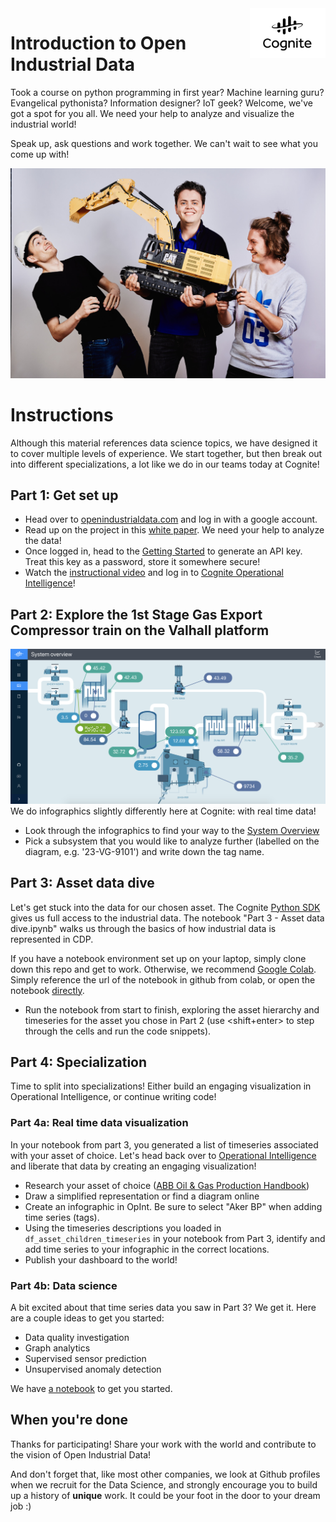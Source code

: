 <a href="https://cognite.com/">
    <img src="https://github.com/cognitedata/cognite-sdk-python/blob/master/img/cognite_logo.png" alt="Cognite logo" title="Cognite" align="right" height="80" />
</a>

# Introduction to Open Industrial Data

Took a course on python programming in first year? Machine learning guru? Evangelical pythonista? Information designer? IoT geek? Welcome, we've got a spot for you all. We need your help to analyze and visualize the industrial world!

Speak up, ask questions and work together. We can't wait to see what you come up with!

![Cogniters](static/Cogniters.jpg)

# Instructions
Although this material references data science topics, we have designed it to cover multiple levels of experience. We start together, but then break out into different specializations, a lot like we do in our teams today at Cognite!

## Part 1: Get set up
- Head over to [openindustrialdata.com](https://openindustrialdata.com) and log in with a google account.
- Read up on the project in this [white paper](https://cognite.com/media/1145/open-industrial-data-cognite-akerbp.pdf). We need your help to analyze the data!
- Once logged in, head to the [Getting Started](https://openindustrialdata.com/get-started/) to generate an API key. Treat this key as a password, store it somewhere secure!
- Watch the [instructional video](https://player.vimeo.com/video/299176372) and log in to [Cognite Operational Intelligence](https://opint.cogniteapp.com/publicdata/)!


## Part 2: Explore the 1st Stage Gas Export Compressor train on the Valhall platform
![System overview](static/SystemOverview.png)
We do infographics slightly differently here at Cognite: with real time data!
- Look through the infographics to find your way to the [System Overview](https://opint.cogniteapp.com/publicdata/infographics/-LOHKEJPLvt0eRIZu8mE)
- Pick a subsystem that you would like to analyze further (labelled on the diagram, e.g. '23-VG-9101') and write down the tag name.

## Part 3: Asset data dive
Let's get stuck into the data for our chosen asset. The Cognite [Python SDK](https://cognite-sdk-python.readthedocs-hosted.com/en/latest/ ) gives us full access to the industrial data.
The notebook "Part 3 - Asset data dive.ipynb" walks us through the basics of how industrial data is represented in CDP.

If you have a notebook environment set up on your laptop, simply clone down this repo and get to work.
Otherwise, we recommend [Google Colab](https://colab.research.google.com/notebooks/welcome.ipynb#recent=true). Simply reference the url of the notebook in github from colab, or open the notebook [directly](https://github.com/cognitedata/open-industrial-data/blob/master/workshops/uni-hackathon/Part_3_Asset_Data_Dive.ipynb).

- Run the notebook from start to finish, exploring the asset hierarchy and timeseries for the asset you chose in Part 2 (use <shift+enter> to step through the cells and run the code snippets).

## Part 4: Specialization
Time to split into specializations! Either build an engaging visualization in Operational Intelligence, or continue writing code!

### Part 4a: Real time data visualization
In your notebook from part 3, you generated a list of timeseries associated with your asset of choice. Let's head back over to [Operational Intelligence](https://opint.cogniteapp.com/publicdata/infographics) and liberate that data by creating an engaging visualization!
- Research your asset of choice ([ABB Oil & Gas Production Handbook](https://library.e.abb.com/public/34d5b70e18f7d6c8c1257be500438ac3/Oil%20and%20gas%20production%20handbook%20ed3x0_web.pdf))
- Draw a simplified representation or find a diagram online
- Create an infographic in OpInt. Be sure to select "Aker BP" when adding time series (tags).
- Using the timeseries descriptions you loaded in `df_asset_children_timeseries` in your notebook from Part 3, identify and add time series to your infographic in the correct locations.
- Publish your dashboard to the world!

### Part 4b: Data science
A bit excited about that time series data you saw in Part 3? We get it. Here are a couple ideas to get you started:
- Data quality investigation
- Graph analytics
- Supervised sensor prediction
- Unsupervised anomaly detection

We have [a notebook](https://colab.research.google.com/github/cognitedata/open-industrial-data/blob/master/workshops/uni-hackathon/Part_4b_Data_Science_Example.ipynb) to get you started.

## When you're done
Thanks for participating! Share your work with the world and contribute to the vision of Open Industrial Data!

And don't forget that, like most other companies, we look at Github profiles when we recruit for the Data Science, and strongly encourage you to build up a history of **unique** work. It could be your foot in the door to your dream job :)
